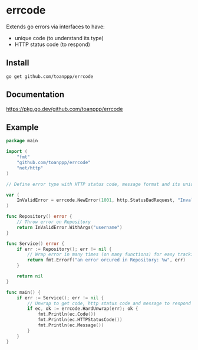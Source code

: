 # errcode

Extends go errors via interfaces to have:

- unique code (to understand its type)
- HTTP status code (to respond)

## Install

```shell
go get github.com/toanppp/errcode
```

## Documentation

https://pkg.go.dev/github.com/toanppp/errcode

## Example

```go
package main

import (
	"fmt"
	"github.com/toanppp/errcode"
	"net/http"
)

// Define error type with HTTP status code, message format and its unique code

var (
	InValidError = errcode.NewError(1001, http.StatusBadRequest, "Invalid %v")
)

func Repository() error {
	// Throw error on Repository
	return InValidError.WithArgs("username")
}

func Service() error {
	if err := Repository(); err != nil {
		// Wrap error in many times (on many functions) for easy tracking
		return fmt.Errorf("an error orcured in Repository: %w", err)
	}

	return nil
}

func main() {
	if err := Service(); err != nil {
		// Unwrap to get code, http status code and message to respond to the client
		if ec, ok := errcode.HardUnwrap(err); ok {
			fmt.Println(ec.Code())
			fmt.Println(ec.HTTPStatusCode())
			fmt.Println(ec.Message())
		}
	}
}
```

